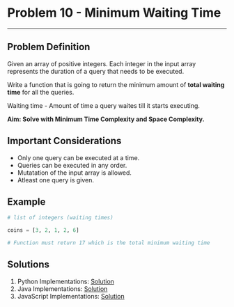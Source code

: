 # Problem 10 - Minimum Waiting Time
--------------------

## Problem Definition

<p>Given an array of positive integers. Each integer in the input array represents the duration of a query that needs to be executed.</p>
<p>Write a function that is going to return the minimum amount of <b>total waiting time</b> for all the queries.</p>
<p>Waiting time - Amount of time a query waites till it starts executing.</p>
<b>Aim: Solve with Minimum Time Complexity and Space Complexity.</b>

## Important Considerations

- Only one query can be executed at a time. 
- Queries can be executed in any order.
- Mutatation of the input array is allowed.
- Atleast one query is given.


## Example
```python
# list of integers (waiting times)

coins = [3, 2, 1, 2, 6]

# Function must return 17 which is the total minimum waiting time
```

## Solutions

1. Python Implementations: [Solution](Python/)
2. Java Implementations: [Solution](Java/)
2. JavaScript Implementations: [Solution](Javascript/)
